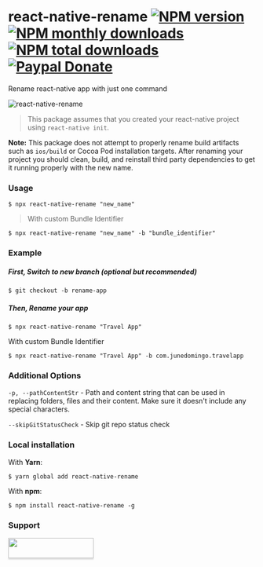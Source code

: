 # react-native-rename [![NPM version](https://img.shields.io/npm/v/react-native-rename.svg?style=flat)](https://www.npmjs.com/package/react-native-rename) [![NPM monthly downloads](https://img.shields.io/npm/dm/react-native-rename.svg?style=flat)](https://npm-stat.com/charts.html?package=react-native-rename) [![NPM total downloads](https://img.shields.io/npm/dt/react-native-rename.svg?style=flat)](https://npm-stat.com/charts.html?package=react-native-rename) [![Paypal Donate](https://img.shields.io/badge/paypal-donate-green.svg?style=flat)](https://www.paypal.me/junedomingo)

Rename react-native app with just one command

![react-native-rename](https://cloud.githubusercontent.com/assets/5106887/24444940/cbcb0a58-149a-11e7-9714-2c7bf5254b0d.gif)

> This package assumes that you created your react-native project using `react-native init`.

**Note:** This package does not attempt to properly rename build artifacts such as `ios/build` or Cocoa Pod installation targets. After renaming your project you should clean, build, and reinstall third party dependencies to get it running properly with the new name.

### Usage
```
$ npx react-native-rename "new_name"
```

> With custom Bundle Identifier
```
$ npx react-native-rename "new_name" -b "bundle_identifier"
```

### Example

##### First, Switch to new branch (optional but recommended)
```
$ git checkout -b rename-app
```
##### Then, Rename your app
```
$ npx react-native-rename "Travel App"
```
With custom Bundle Identifier
```
$ npx react-native-rename "Travel App" -b com.junedomingo.travelapp
```

### Additional Options
`-p, --pathContentStr` - Path and content string that can be used in replacing folders, files and their content. Make sure it doesn't include any special characters.

`--skipGitStatusCheck` - Skip git repo status check

### Local installation
With **Yarn**:
```
$ yarn global add react-native-rename
```
With **npm**:
```
$ npm install react-native-rename -g
```

### Support
<a href="https://www.buymeacoffee.com/junedomingo"><img src="https://www.buymeacoffee.com/assets/img/custom_images/orange_img.png" style="height: 41px !important;width: 174px !important;box-shadow: 0px 3px 2px 0px rgba(190, 190, 190, 0.5) !important;-webkit-box-shadow: 0px 3px 2px 0px rgba(190, 190, 190, 0.5) !important;"  target="_blank"></a>
